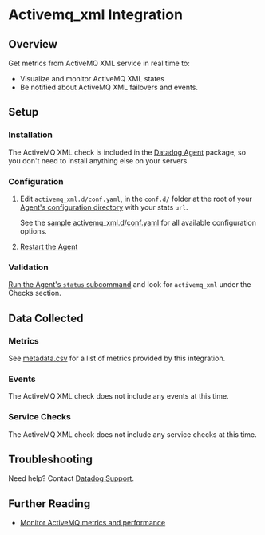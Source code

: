 # Activemq_xml Integration

## Overview

Get metrics from ActiveMQ XML service in real time to:

* Visualize and monitor ActiveMQ XML states
* Be notified about ActiveMQ XML failovers and events.

## Setup
### Installation

The ActiveMQ XML check is included in the [Datadog Agent][1] package, so you don't need to install anything else on your servers.

### Configuration

1. Edit `activemq_xml.d/conf.yaml`, in the `conf.d/` folder at the root of your [Agent's configuration directory][2] with your stats `url`.

    See the [sample activemq_xml.d/conf.yaml][3] for all available configuration options.

2. [Restart the Agent][4]

### Validation

[Run the Agent's `status` subcommand][5] and look for `activemq_xml` under the Checks section.

## Data Collected
### Metrics
See [metadata.csv][6] for a list of metrics provided by this integration.

### Events
The ActiveMQ XML check does not include any events at this time.

### Service Checks
The ActiveMQ XML check does not include any service checks at this time.

## Troubleshooting
Need help? Contact [Datadog Support][7].

## Further Reading

* [Monitor ActiveMQ metrics and performance][8]


[1]: https://app.datadoghq.com/account/settings#agent
[2]: https://docs.datadoghq.com/agent/faq/agent-configuration-files/#agent-configuration-directory
[3]: https://github.com/DataDog/integrations-core/blob/master/activemq_xml/datadog_checks/activemq_xml/data/conf.yaml.example
[4]: https://docs.datadoghq.com/agent/faq/agent-commands/#start-stop-restart-the-agent
[5]: https://docs.datadoghq.com/agent/faq/agent-commands/#agent-status-and-information
[6]: https://github.com/DataDog/integrations-core/blob/master/activemq_xml/metadata.csv
[7]: https://docs.datadoghq.com/help
[8]: https://www.datadoghq.com/blog/monitor-activemq-metrics-performance
